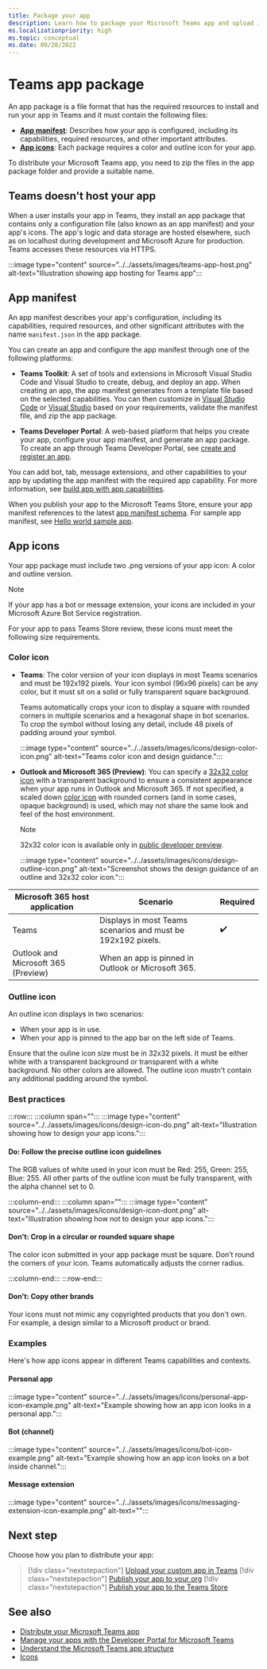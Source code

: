 ```yaml
---
title: Package your app
description: Learn how to package your Microsoft Teams app and upload it to Teams. Create app package, enable custom uploading, ensure your app is running and accessible using HTTPs.
ms.localizationpriority: high
ms.topic: conceptual
ms.date: 09/28/2022
---
```


# Teams app package

An app package is a file format that has the required resources to install and run your app in Teams and it must contain the following files:

* **[App manifest](#app-manifest)**: Describes how your app is configured, including its capabilities, required resources, and other important attributes.
* **[App icons](#app-icons)**: Each package requires a color and outline icon for your app.

To distribute your Microsoft Teams app, you need to zip the files in the app package folder and provide a suitable name.

## Teams doesn't host your app

When a user installs your app in Teams, they install an app package that contains only a configuration file (also known as an app manifest) and your app's icons. The app's logic and data storage are hosted elsewhere, such as on localhost during development and Microsoft Azure for production. Teams accesses these resources via HTTPS.

:::image type="content" source="../../assets/images/teams-app-host.png" alt-text="Illustration showing app hosting for Teams app":::

## App manifest

An app manifest describes your app's configuration, including its capabilities, required resources, and other significant attributes with the name `manifest.json` in the app package.

You can create an app and configure the app manifest through one of the following platforms:

* **Teams Toolkit**: A set of tools and extensions in Microsoft Visual Studio Code and Visual Studio to create, debug, and deploy an app. When creating an app, the app manifest generates from a template file based on the selected capabilities. You can then customize in [Visual Studio Code](../../toolkit/TeamsFx-preview-and-customize-app-manifest.md) or [Visual Studio](../../toolkit/toolkit-v4/TeamsFx-preview-and-customize-app-manifest-vs.md) based on your requirements, validate the manifest file, and zip the app package.

* **Teams Developer Portal**: A web-based platform that helps you create your app, configure your app manifest, and generate an app package. To create an app through Teams Developer Portal, see [create and register an app](teams-developer-portal.md).

You can add bot, tab, message extensions, and other capabilities to your app by updating the app manifest with the required app capability. For more information, see [build app with app capabilities](../../get-started/build-first-teams-app.md).

When you publish your app to the Microsoft Teams Store, ensure your app manifest references to the latest [app manifest schema](~/resources/schema/manifest-schema.md). For sample app manifest, see [Hello world sample app](https://github.com/OfficeDev/Microsoft-Teams-Samples/blob/main/samples/app-hello-world/csharp/demo-manifest/app-hello-world.zip).

## App icons

Your app package must include two .png versions of your app icon: A color and outline version.

> [!NOTE]
> If your app has a bot or message extension, your icons are included in your Microsoft Azure Bot Service registration.

For your app to pass Teams Store review, these icons must meet the following size requirements.

### Color icon

* **Teams**: The color version of your icon displays in most Teams scenarios and must be 192x192 pixels. Your icon symbol (96x96 pixels) can be any color, but it must sit on a solid or fully transparent square background.

  Teams automatically crops your icon to display a square with rounded corners in multiple scenarios and a hexagonal shape in bot scenarios. To crop the symbol without losing any detail, include 48 pixels of padding around your symbol.

  :::image type="content" source="../../assets/images/icons/design-color-icon.png" alt-text="Teams color icon and design guidance.":::

* **Outlook and Microsoft 365 (Preview)**: You can specify a [32x32 color icon](~/resources/schema/manifest-schema-dev-preview.md#icons) with a transparent background to ensure a consistent appearance when your app runs in Outlook and Microsoft 365. If not specified, a scaled down [color icon](#color-icon) with rounded corners (and in some cases, opaque background) is used, which may not share the same look and feel of the host environment.

  > [!NOTE]
  > 32x32 color icon is available only in [public developer preview](../../resources/dev-preview/developer-preview-intro.md).

  :::image type="content" source="../../assets/images/icons/design-outline-icon.png" alt-text="Screenshot shows the design guidance of an outline and 32x32 color icon.":::

|Microsoft 365 host application |Scenario  | Required|
|---------|---------|----|
|Teams     | Displays in most Teams scenarios and must be 192x192 pixels.      |✔️ |
|Outlook and Microsoft 365 (Preview)   |  When an app is pinned in Outlook or Microsoft 365.        ||

### Outline icon

An outline icon displays in two scenarios:

* When your app is in use.
* When your app is pinned to the app bar on the left side of Teams.

Ensure that the ouline icon size must be in 32x32 pixels. It must be either white with a transparent background or transparent with a white background. No other colors are allowed. The outline icon mustn't contain any additional padding around the symbol.

### Best practices

:::row:::
   :::column span="":::
:::image type="content" source="../../assets/images/icons/design-icon-do.png" alt-text="Illustration showing how to design your app icons.":::

#### Do: Follow the precise outline icon guidelines

The RGB values of white used in your icon must be Red: 255, Green: 255, Blue: 255. All other parts of the outline icon must be fully transparent, with the alpha channel set to 0.

   :::column-end:::
   :::column span="":::
:::image type="content" source="../../assets/images/icons/design-icon-dont.png" alt-text="Illustration showing how not to design your app icons.":::

#### Don't: Crop in a circular or rounded square shape

The color icon submitted in your app package must be square. Don’t round the corners of your icon. Teams automatically adjusts the corner radius.

   :::column-end:::
:::row-end:::

#### Don't: Copy other brands

Your icons must not mimic any copyrighted products that you don't own. For example, a design similar to a Microsoft product or brand.

### Examples

Here's how app icons appear in different Teams capabilities and contexts.

#### Personal app

:::image type="content" source="../../assets/images/icons/personal-app-icon-example.png" alt-text="Example showing how an app icon looks in a personal app.":::

#### Bot (channel)

:::image type="content" source="../../assets/images/icons/bot-icon-example.png" alt-text="Example showing how an app icon looks on a bot inside channel.":::

#### Message extension

:::image type="content" source="../../assets/images/icons/messaging-extension-icon-example.png" alt-text="<alt text>":::

## Next step

Choose how you plan to distribute your app:

> [!div class="nextstepaction"]
> [Upload your custom app in Teams](~/concepts/deploy-and-publish/apps-upload.md)
> [!div class="nextstepaction"]
> [Publish your app to your org](/microsoftteams/tenant-apps-catalog-teams?toc=/microsoftteams/platform/toc.json&bc=/microsoftteams/breadcrumb/toc.json)
> [!div class="nextstepaction"]
> [Publish your app to the Teams Store](~/concepts/deploy-and-publish/appsource/publish.md)

## See also

* [Distribute your Microsoft Teams app](../deploy-and-publish/apps-publish-overview.md)
* [Manage your apps with the Developer Portal for Microsoft Teams](~/concepts/build-and-test/teams-developer-portal.md)
* [Understand the Microsoft Teams app structure](../design/app-structure.md)
* [Icons](../design/design-teams-app-fundamentals.md#icons)
